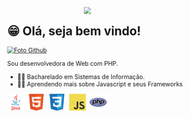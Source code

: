 <img src = "banner.gif" width = "325px" align = "right">

# 😁 Olá, seja bem vindo!
  <div id="badges">
  <a href = "https://github.com/Mauricio-Jr-LP">
    <img src="https://avatars.githubusercontent.com/u/51757509?v=4" alt="Foto Github"/>
  </a>
</div>

Sou desenvolvedora de Web com PHP.

- 👨‍🎓 Bacharelado em Sistemas de Informação.
- 👩‍💻 Aprendendo mais sobre Javascript e seus Frameworks

<div>
  <img src="https://github.com/devicons/devicon/blob/master/icons/java/java-original-wordmark.svg" title="Java" alt="Java" width="40" height="40"/>&nbsp;
  <img src="https://github.com/devicons/devicon/blob/master/icons/html5/html5-original.svg" title="HTML5" alt="HTML" width="40" height="40"/>&nbsp;
  <img src="https://github.com/devicons/devicon/blob/master/icons/css3/css3-original.svg" title="CSS3" alt="CSS" width="40" height="40"/>&nbsp;
  <img src="https://github.com/devicons/devicon/blob/master/icons/javascript/javascript-original.svg" title="JavaScript" alt="JavaScript" width="40" height="40"/>&nbsp;
  <img src="https://github.com/devicons/devicon/blob/master/icons/php/php-original.svg" title="PHP" alt="PHP" width="40" height="40"/>&nbsp;
</div>
